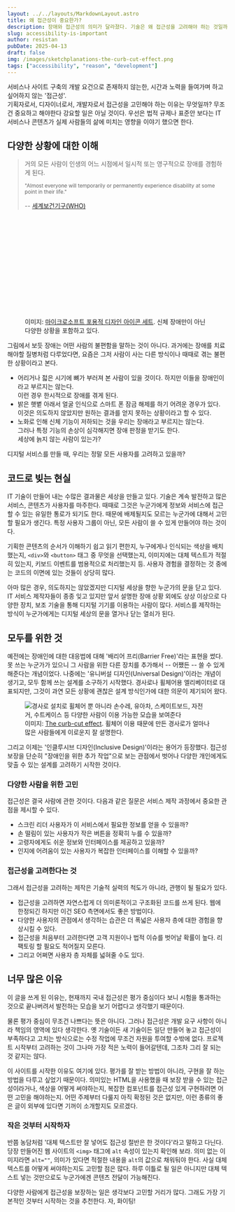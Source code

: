 ```yaml
---
layout: ../../layouts/MarkdownLayout.astro
title: 왜 접근성이 중요한가?
description: 장애와 접근성의 의미가 달라졌다. 기술은 왜 접근성을 고려해야 하는 것일까?
slug: accessibility-is-important
author: resistan
pubDate: 2025-04-13
draft: false
img: /images/sketchplanations-the-curb-cut-effect.png
tags: ["accessibility", "reason", "development"]
---
```


서비스나 사이트 구축의 개발 요건으로 존재하지 않는한, 시간과 노력을 들여가며 하고 싶어하지 않는 '접근성'.   
기획자로서, 디자이너로서, 개발자로서 접근성을 고민해야 하는 이유는 무엇일까? 무조건 중요하고 해야한다 강요할 일은 아닐 것이다. 우선은 법적 규제나 표준안 보다는 IT 서비스나 콘텐츠가 실제 사람들의 삶에 미치는 영향을 이야기 했으면 한다.

## 다양한 상황에 대한 이해
> 거의 모든 사람이 인생의 어느 시점에서 일시적 또는 영구적으로 장애를 경험하게 된다.
>
> <small lang="en">"Almost everyone will temporarily or permanently experience disability at some point in their life."</small>
>
> -- [세계보건기구(WHO)](https://www.who.int/southeastasia/activities/strengthening-disability-inclusion-in-health-services "World Health Organization")

<figure>
	<svg role="img" aria-label="다양한 사람들이 다양한 옷차림으로 모여 있고, 눈에 띄는 장애가 있는 사람들도 있다." viewBox="0 0 712 388" fill="none" xmlns="http://www.w3.org/2000/svg">
		<title>다양한 사람들이 다양한 옷차림으로 모여 있고, 눈에 띄는 장애가 있는 사람들도 있다.</title>
		<g clip-path="url(#clip0_666_21511)">
			<path d="M331.394 35.7058V43.2174C331.394 54.21 340.38 63.0041 351.383 63.0041C362.386 63.0041 371.371 54.0268 371.371 43.2174V33.1409" stroke-miterlimit="10"></path>
			<path d="M371.371 40.6525V33.141C371.371 22.1483 362.386 13.3542 351.383 13.3542C340.38 13.3542 331.394 22.3315 331.394 33.141V43.2174" stroke-miterlimit="10"></path>
			<path d="M336.346 105.509V165.419M366.237 165.419V83.1572" stroke-miterlimit="10"></path>
			<path d="M380.863 128.312V93.5019C380.863 77.013 367.476 63.6387 350.972 63.6387C334.467 63.6387 321.081 77.013 321.081 93.5019V105.96H356.107" stroke-miterlimit="10"></path>
			<path d="M336.346 127.86H366.237" stroke-miterlimit="10"></path>
			<path d="M336.346 117.967H366.237" stroke-miterlimit="10"></path>
			<path d="M331.394 35.5225C331.394 42.6677 336.712 48.8968 344.047 51.4617C344.231 49.6296 345.698 48.164 347.165 48.164H355.417C357.067 48.164 358.351 49.6296 358.535 51.4617C366.237 49.08 371.188 42.8509 371.188 35.5225" stroke-miterlimit="10"></path>
			<path d="M371.188 33.1409H331.394" stroke-miterlimit="10"></path>
			<path d="M635.991 80.5925V113.021M665.882 113.021V80.5925" stroke-miterlimit="10"></path>
			<path d="M640.943 122.914V155.342M660.932 155.342V122.914" stroke-miterlimit="10"></path>
			<path d="M620.957 122.914V91.5848C620.957 75.8287 632.51 62.0879 648.281 60.8055C666.069 59.3398 680.923 73.2638 680.923 90.6687V123.097" stroke-miterlimit="10"></path>
			<path d="M660.748 63.0039C660.748 68.5002 656.347 72.8973 650.846 72.8973C645.344 72.8973 640.943 68.5002 640.943 63.0039" stroke-miterlimit="10"></path>
			<path d="M628.472 100.562V165.419" stroke-miterlimit="10"></path>
			<path d="M673.402 100.562V165.419" stroke-miterlimit="10"></path>
			<path d="M623.338 132.808H627.006" stroke-miterlimit="10"></path>
			<path d="M674.686 132.808H678.353" stroke-miterlimit="10"></path>
			<path d="M630.856 113.021H670.834" stroke-miterlimit="10"></path>
			<path d="M633.424 155.342H668.266" stroke-miterlimit="10"></path>
			<path d="M531.097 107.891V90.4858C531.097 73.9969 517.71 60.6226 501.205 60.6226C484.701 60.6226 471.314 73.9969 471.314 90.4858" stroke-miterlimit="10"></path>
			<path d="M491.12 140.319V165.236M511.108 165.236V140.319" stroke-miterlimit="10" stroke-linejoin="round"></path>
			<path d="M511.107 63.0039C511.107 68.5002 506.706 72.8973 501.205 72.8973C495.703 72.8973 491.302 68.5002 491.302 63.0039" stroke-miterlimit="10" stroke-linecap="round" stroke-linejoin="round"></path>
			<path d="M501.021 73.0812V95.4328" stroke-miterlimit="10"></path>
			<path d="M516.059 85.5391V102.944L521.01 140.319H481.033L486.167 102.944" stroke-miterlimit="10"></path>
			<path d="M483.6 35.7061V43.2177C483.6 52.9278 491.485 60.6226 501.021 60.6226C510.74 60.6226 518.442 52.7446 518.442 43.2177V35.7061" stroke-miterlimit="10"></path>
			<path d="M476.083 45.5993V32.5913C476.083 19.217 487.636 8.22437 501.023 8.22437C514.41 8.22437 525.963 19.0338 525.963 32.5913V45.5993" stroke-miterlimit="10"></path>
			<path d="M486.168 100.562H496.071" stroke-miterlimit="10"></path>
			<path d="M506.158 100.562H513.493" stroke-miterlimit="10"></path>
			<path d="M473.698 35.8889H528.53" stroke-miterlimit="10"></path>
			<path d="M486.169 102.761C486.169 111.005 479.567 117.601 471.315 117.601C463.063 117.601 456.461 111.005 456.461 102.761C456.461 94.5162 463.063 87.9207 471.315 87.9207C479.384 88.1039 486.169 94.6994 486.169 102.761Z" stroke-miterlimit="10"></path>
			<path d="M531.097 115.402V165.235" stroke-miterlimit="10"></path>
			<path d="M501.021 35.7054V10.7888" stroke-miterlimit="10"></path>
			<path d="M523.579 122.914H538.433" stroke-miterlimit="10"></path>
			<path d="M476.083 50.5463V60.6228" stroke-miterlimit="10"></path>
			<path d="M525.961 50.5463V60.6228" stroke-miterlimit="10"></path>
			<path d="M501.023 105.509C503.758 105.509 505.974 103.294 505.974 100.562C505.974 97.8303 503.758 95.6156 501.023 95.6156C498.289 95.6156 496.072 97.8303 496.072 100.562C496.072 103.294 498.289 105.509 501.023 105.509Z" stroke-miterlimit="10"></path>
			<path d="M525.045 10.9727C524.128 13.7208 521.561 15.5529 518.443 15.5529" stroke-miterlimit="10"></path>
			<path d="M476.083 10.9727C477 13.7208 479.567 15.5529 482.685 15.5529" stroke-miterlimit="10"></path>
			<path d="M493.686 48.1647C494.969 51.096 497.903 53.1113 501.204 53.1113C504.505 53.1113 507.439 51.096 508.723 48.1647H493.686Z" class="fills"></path>
			<path d="M44.2168 48.1647C45.5005 51.096 48.4346 53.1113 51.7354 53.1113C55.0363 53.1113 57.9704 51.096 59.2541 48.1647H44.2168Z" class="fills"></path>
			<path d="M321.307 93.0507H348.814" stroke-miterlimit="10"></path>
			<path d="M348.266 105.509V65.5688" stroke-miterlimit="10"></path>
			<path d="M64.2065 93.0507C66.9573 93.0507 69.1579 95.2492 69.1579 97.9973C69.1579 100.746 66.9573 102.944 64.2065 102.944" stroke-miterlimit="10"></path>
			<path d="M36.6997 80.5925V165.236" stroke-miterlimit="10"></path>
			<path d="M21.8452 127.861V90.4858C21.8452 73.9969 35.2321 60.6226 51.7364 60.6226C68.2408 60.6226 81.6278 73.9969 81.6278 90.4858V110.456H64.2065" stroke-miterlimit="10"></path>
			<path d="M36.6997 120.349H66.7743V165.236" stroke-miterlimit="10"></path>
			<path d="M31.7485 30.5758V40.6524C31.7485 51.645 40.7342 60.439 51.7372 60.439C62.74 60.439 71.7258 51.4618 71.7258 40.6524V28.0109" stroke-miterlimit="10"></path>
			<path d="M31.7485 31.3085V13.5372L35.9663 8.95691L39.8173 12.9875L43.8517 8.95691L47.8861 12.9875L51.7372 8.95691L55.7715 12.9875L59.8059 8.95691L63.8403 12.9875L67.6915 8.95691L71.7258 12.9875V30.7589" stroke-miterlimit="10"></path>
			<path d="M31.7485 25.6295H71.7258" stroke-miterlimit="10"></path>
			<path d="M61.6389 93.0507H49.1689V110.456H61.6389V93.0507Z" stroke-miterlimit="10"></path>
			<path d="M36.6997 130.425H66.7743" stroke-miterlimit="10"></path>
			<path d="M64.2065 63.0039L51.7366 73.0805L39.2666 63.0039" stroke-miterlimit="10" stroke-linejoin="bevel"></path>
			<path d="M186.52 80.5925V165.419M216.411 165.419V80.5925" stroke-miterlimit="10"></path>
			<path d="M171.67 127.861V90.4858C171.67 73.9969 185.057 60.6226 201.562 60.6226C218.066 60.6226 231.453 73.9969 231.453 90.4858V127.861" stroke-miterlimit="10"></path>
			<path d="M186.52 125.479H216.595" stroke-miterlimit="10"></path>
			<path d="M186.52 113.021H216.595" stroke-miterlimit="10"></path>
			<path d="M181.573 30.576V40.6526C181.573 51.6452 190.558 60.4392 201.561 60.4392C212.564 60.4392 221.55 51.462 221.55 40.6526V30.576" stroke-miterlimit="10"></path>
			<path d="M201.561 10.7888C190.558 10.7888 181.573 19.7661 181.573 30.5755V40.652" stroke-miterlimit="10"></path>
			<path d="M196.607 43.2176C193.856 43.2176 191.656 41.019 191.656 38.2709C191.656 35.5227 193.856 33.3242 196.607 33.3242" stroke-miterlimit="10"></path>
			<path d="M211.461 63.0039C211.461 68.5002 207.06 72.8973 201.558 72.8973C196.057 72.8973 191.656 68.5002 191.656 63.0039" stroke-miterlimit="10" stroke-linecap="round" stroke-linejoin="round"></path>
			<path d="M189.09 14.2698C189.09 14.453 189.273 14.453 189.273 14.6362C195.692 23.4303 206.144 29.2931 217.881 29.2931C221.182 29.2931 224.483 28.7435 227.6 27.8274C225.216 18.1172 215.13 10.7888 203.21 10.7888H199.176" stroke-miterlimit="10"></path>
			<path d="M216.597 52.928C213.296 52.928 210.362 50.9127 209.078 47.9813H219.164" class="fills"></path>
			<path d="M635.991 53.1113C639.292 53.1113 642.226 51.096 643.51 48.1647H633.424" class="fills"></path>
			<path d="M630.856 35.7061V40.8359C630.856 51.8285 639.842 60.6226 650.845 60.6226C661.848 60.6226 670.834 51.6453 670.834 40.8359V35.7061" stroke-miterlimit="10"></path>
			<path d="M670.834 35.706H613.435V32.9578C613.435 32.9578 620.037 25.8126 630.856 25.8126" stroke-miterlimit="10"></path>
			<path d="M631.224 28.1943V13.3542H653.963C663.315 13.3542 670.834 21.2323 670.834 30.576V35.5227" stroke-miterlimit="10"></path>
			<path d="M461.229 298.979V297.513C461.229 281.024 474.065 266.917 490.57 266.55H496.071" stroke-miterlimit="10"></path>
			<path d="M476.266 246.581C476.266 257.757 485.252 266.551 496.255 266.551C507.258 266.551 516.243 257.574 516.243 246.764V236.688" stroke-miterlimit="10"></path>
			<path d="M493.687 236.688H521.195C521.195 226.794 512.209 216.901 501.206 216.901C501.206 216.901 496.805 216.718 496.255 216.718C485.252 216.718 476.266 225.695 476.266 236.505V246.581" stroke-miterlimit="10"></path>
			<path d="M31.9312 246.581V254.276C31.9312 265.268 40.9169 274.062 51.9198 274.062C62.9228 274.062 71.9085 265.085 71.9085 254.276V244.199" stroke-miterlimit="10"></path>
			<path d="M71.9085 251.711V244.199C71.9085 233.206 62.9228 224.412 51.9198 224.412C40.9169 224.412 31.9312 233.39 31.9312 244.199V254.276" stroke-miterlimit="10"></path>
			<path d="M66.7749 373.912V289.086" stroke-miterlimit="10"></path>
			<path d="M36.8823 289.086V373.912" stroke-miterlimit="10"></path>
			<path d="M70.0728 275.161C77.2247 280.658 81.8092 289.269 81.8092 298.979V336.354" stroke-miterlimit="10"></path>
			<path d="M21.8452 336.354V298.979C21.8452 290.002 25.6962 282.124 31.9312 276.628" stroke-miterlimit="10"></path>
			<path d="M36.8823 333.971H66.7735" stroke-miterlimit="10"></path>
			<path d="M36.8823 323.896H66.7735" stroke-miterlimit="10"></path>
			<path d="M69.3421 261.603L77.5942 266.183V269.115L51.7374 291.649L26.064 269.115V266.183L33.9494 261.786" stroke-miterlimit="10"></path>
			<path d="M51.7368 291.651V333.972" stroke-miterlimit="10"></path>
			<path d="M31.9312 244.199H71.7251" stroke-miterlimit="10"></path>
			<path d="M31.9312 251.527H71.7251" stroke-miterlimit="10"></path>
			<path d="M494.971 371.347C513.606 371.347 528.713 356.255 528.713 337.637C528.713 319.019 513.606 303.926 494.971 303.926C476.335 303.926 461.229 319.019 461.229 337.637C461.229 356.255 476.335 371.347 494.971 371.347Z" stroke-miterlimit="10"></path>
			<path d="M503.59 266.733V306.49" stroke-miterlimit="10"></path>
			<path d="M463.796 304.109H526.146" stroke-miterlimit="10"></path>
			<path d="M488.735 291.651H501.205" stroke-miterlimit="10"></path>
			<path d="M488.735 279.192H501.205" stroke-miterlimit="10"></path>
			<path d="M471.132 361.453L518.811 314.002" stroke-miterlimit="10"></path>
			<path d="M471.132 314.002L518.811 361.453" stroke-miterlimit="10"></path>
			<path d="M528.711 333.971L550.533 356.506L558.419 348.811" stroke-miterlimit="10"></path>
			<path d="M537.332 371.347C540.776 371.347 543.567 368.558 543.567 365.118C543.567 361.677 540.776 358.888 537.332 358.888C533.889 358.888 531.097 361.677 531.097 365.118C531.097 368.558 533.889 371.347 537.332 371.347Z" stroke-miterlimit="10"></path>
			<path d="M445.641 266.733H461.228V338.918" stroke-miterlimit="10"></path>
			<path d="M59.4385 284.139V298.979" stroke-miterlimit="10"></path>
			<path d="M44.2168 284.139V298.979" stroke-miterlimit="10"></path>
			<path d="M51.92 224.228C56.0725 224.228 59.4387 220.865 59.4387 216.716C59.4387 212.568 56.0725 209.205 51.92 209.205C47.7676 209.205 44.4014 212.568 44.4014 216.716C44.4014 220.865 47.7676 224.228 51.92 224.228Z" stroke-miterlimit="10"></path>
			<path d="M186.706 286.52V371.347M216.597 371.347V286.52" stroke-miterlimit="10"></path>
			<path d="M186.706 331.407H216.597" stroke-miterlimit="10"></path>
			<path d="M186.706 341.484H216.597" stroke-miterlimit="10"></path>
			<path d="M171.67 333.972V296.597C171.67 280.108 185.057 266.733 201.562 266.733C218.066 266.733 231.453 280.108 231.453 296.597V301.543" stroke-miterlimit="10"></path>
			<path d="M211.648 269.116C211.648 274.613 207.246 279.01 201.745 279.01C196.244 279.01 191.842 274.613 191.842 269.116" stroke-miterlimit="10" stroke-linecap="round" stroke-linejoin="round"></path>
			<path d="M199.176 248.047C199.176 251.528 196.425 254.276 192.941 254.276C189.456 254.276 186.706 251.528 186.706 248.047" class="fills"></path>
			<path d="M216.597 248.047C216.597 251.528 213.846 254.276 210.362 254.276C206.878 254.276 204.127 251.528 204.127 248.047" class="fills"></path>
			<path d="M231.633 371.346V309.054H241.535" stroke-miterlimit="10"></path>
			<path d="M221.55 239.252V246.214C221.55 256.107 214.582 265.085 204.679 266.55C192.392 268.382 181.573 258.856 181.573 246.947V239.252" stroke-miterlimit="10"></path>
			<path d="M139.209 371.346C139.209 366.583 143.06 362.919 147.645 362.919C152.229 362.919 156.08 366.766 156.08 371.346" stroke-miterlimit="10"></path>
			<path d="M157.182 368.966H159.749C166.351 368.966 171.669 363.653 171.669 357.057V356.507" stroke-miterlimit="10"></path>
			<path d="M156.63 371.347C156.63 357.423 145.443 346.247 131.506 346.247" stroke-miterlimit="10"></path>
			<path d="M129.124 346.431H116.654L111.703 338.919L129.308 331.407V371.347" stroke-miterlimit="10"></path>
			<path d="M129.307 331.407V324.079" stroke-miterlimit="10"></path>
			<path d="M221.55 246.58H181.573" stroke-miterlimit="10"></path>
			<path d="M221.55 246.58H224.117C229.068 246.58 233.653 242.916 233.653 237.969C233.653 237.969 233.653 237.602 233.653 237.419C233.47 233.755 231.269 230.641 228.152 229.358C229.802 226.243 229.619 222.213 227.051 219.281L226.685 218.915C224.301 216.167 220.45 215.251 217.332 216.35C216.598 213.052 214.214 210.304 210.73 209.388C210.73 209.388 210.363 209.388 210.363 209.205C207.062 208.472 203.578 209.571 201.378 212.136C199.177 209.755 195.693 208.472 192.392 209.388C188.908 210.304 186.34 213.052 185.607 216.35C182.306 215.251 178.455 216.167 176.071 219.098L175.888 219.281C173.504 222.213 173.137 226.06 174.787 229.175C171.67 230.457 169.286 233.572 169.103 237.236V237.786C169.103 242.732 173.137 246.763 178.088 246.763H179.005" stroke-miterlimit="10"></path>
			<path d="M221.55 239.253C221.55 228.26 181.573 228.26 181.573 239.253" stroke-miterlimit="10"></path>
			<path d="M658.548 256.658C657.264 253.726 654.33 251.711 651.029 251.711C647.729 251.711 644.794 253.726 643.511 256.658H658.548Z" class="fills"></path>
			<path d="M651.03 266.55V321.513" stroke-miterlimit="10"></path>
			<path d="M635.991 286.52V371.347" stroke-miterlimit="10"></path>
			<path d="M680.92 333.972V297.147C680.92 280.475 667.166 266.917 650.478 267.284C633.974 267.65 621.137 281.757 621.137 298.246V301.727H618.57V256.841" stroke-miterlimit="10"></path>
			<path d="M635.991 331.407H665.882" stroke-miterlimit="10"></path>
			<path d="M635.991 321.515H665.882" stroke-miterlimit="10"></path>
			<path d="M631.039 246.581V234.123C631.039 234.123 626.271 234.123 626.087 234.123C626.087 226.611 631.039 220.748 636.173 217.634V204.26C636.173 209.389 642.408 214.153 651.027 214.153H651.577C662.58 214.153 671.199 224.413 671.199 235.405V246.581C666.248 246.581 658.363 242.367 658.363 229.726C658.363 235.405 653.962 236.504 648.277 236.504H641.308C640.941 236.688 640.391 246.581 631.039 246.581Z" stroke-miterlimit="10"></path>
			<path d="M631.041 244.199V247.314C631.041 258.306 640.027 267.1 651.03 267.1C662.033 267.1 671.018 258.123 671.018 247.314" stroke-miterlimit="10"></path>
			<path d="M665.882 371.347V286.52" stroke-miterlimit="10"></path>
			<path d="M44.4014 261.786C45.685 264.718 48.6192 266.733 51.92 266.733C55.2209 266.733 58.155 264.718 59.4387 261.786H44.4014Z" class="fills"></path>
			<path d="M336.529 294.032V371.347M366.42 371.347V291.467" stroke-miterlimit="10"></path>
			<path d="M381.458 333.972V296.597C381.458 280.108 368.071 266.733 351.566 266.733C335.062 266.733 321.675 280.108 321.675 296.597V301.543H319.108L301.687 274.062" stroke-miterlimit="10"></path>
			<path d="M336.529 331.407H366.42" stroke-miterlimit="10"></path>
			<path d="M336.529 321.515H366.42" stroke-miterlimit="10"></path>
			<path d="M331.394 246.765C331.394 258.673 342.214 268.2 354.5 266.368C364.403 264.902 371.371 255.925 371.371 246.032V237.421C371.371 227.527 364.403 218.55 354.5 217.084C342.214 215.252 331.394 224.779 331.394 236.688V246.765Z" stroke-miterlimit="10"></path>
			<path d="M373.94 276.627H379.808C384.393 276.627 387.693 272.413 387.693 267.833C387.693 267.833 381.459 267.833 381.459 262.52V237.42C381.459 234.305 379.625 231.924 376.507 231.924C373.39 231.924 371.373 234.855 371.373 237.97V241.817" stroke-miterlimit="10"></path>
			<path d="M368.254 254.093C357.618 254.093 348.999 245.482 348.999 234.856H331.578" stroke-miterlimit="10"></path>
			<path d="M305.538 265.819L315.624 280.842" stroke-miterlimit="10"></path>
			<path d="M336.53 259.038C339.831 259.038 342.765 257.023 344.049 254.092H333.963" class="fills"></path>
			<path d="M511.108 259.038C507.808 259.038 504.874 257.023 503.59 254.092H513.676" class="fills"></path>
			<path d="M354.498 266.367V318.948" stroke-miterlimit="10"></path>
			<path d="M478.649 254.092C488.369 254.092 496.071 246.214 496.071 236.687V234.122" stroke-miterlimit="10"></path>
		</g>
		<defs>
			<clipPath id="clip0_666_21511">
				<rect width="712" height="388" class="fills">
			</rect>
			</clipPath>
		</defs>
	</svg>
	<figcaption>이미지: <a href="https://inclusive.microsoft.design">마이크로소프트 포용적 디자인 아이콘 세트</a>. 신체 장애만이 아닌 다양한 상황을 포함하고 있다.</figcaption>
</figure>

그림에서 보듯 장애는 어떤 사람의 불편함을 말하는 것이 아니다. 과거에는 장애를 치료해야할 질병처럼 다루었다면, 요즘은 그저 사람이 사는 다른 방식이나 때때로 겪는 불편한 상황이라고 본다.

* 어리거나 젋은 시기에 뼈가 부러져 본 사람이 있을 것이다. 하지만 이들을 장애인이라고 부르지는 않는다.   
이런 경우 한시적으로 장애를 겪게 된다.
* 밝은 햇볕 아래서 얼굴 인식으로 스마트 폰 잠금 해제를 하기 어려운 경우가 있다.   
이것은 의도하지 않았지만 원하는 결과를 얻지 못하는 상황이라고 할 수 있다.
* 노화로 인해 신체 기능이 저하되는 것을 우리는 장애라고 부르지는 않는다.   
그러나 특정 기능의 손상이 심각해지면 장애 판정을 받기도 한다.   
세상에 늙지 않는 사람이 있는가?

디지털 서비스를 만들 때, 우리는 정말 모든 사용자를 고려하고 있을까?

## 코드로 빚는 현실
IT 기술이 만들어 내는 수많은 결과물은 세상을 만들고 있다. 기술은 계속 발전하고 많은 서비스, 콘텐츠가 사용자를 마주한다. 때때로 그것은 누군가에게 정보와 서비스에 접근할 수 있는 유일한 통로가 되기도 한다. 때문에 배제될지도 모르는 누군가에 대해서 고민할 필요가 생긴다. 특정 사용자 그룹이 아닌, 모든 사람이 쓸 수 있게 만들어야 하는 것이다.

기획한 콘텐츠의 순서가 이해하기 쉽고 읽기 편한지, 누구에게나 인식되는 색상을 배치했는지, `<div>`와 `<button>` 태그 중 무엇을 선택했는지, 이미지에는 대체 텍스트가 적절히 있는지, 키보드 이벤트를 범용적으로 처리했는지 등. 사용자 경험을 결정하는 것 중에는 코드의 이면에 있는 것들이 상당히 많다.

아마 많은 경우, 의도하지는 않았겠지만 디지털 세상을 향한 누군가의 문을 닫고 있다. IT 서비스 제작자들이 종종 잊고 있지만 앞서 설명한 장애 상황 외에도 상상 이상으로 다양한 장치, 보조 기술을 통해 디지털 기기를 이용하는 사람이 많다. 서비스를 제작하는 방식이 누군가에게는 디지털 세상의 문을 열거나 닫는 열쇠가 된다.

## 모두를 위한 것
예전에는 장애인에 대한 대응법에 대해 '배리어 프리(<span lang="en">Barrier Free</span>)'라는 표현을 썼다. 못 쓰는 누군가가 있으니 그 사람을 위한 다른 장치를 추가해서 -- 어쨌든 -- 쓸 수 있게 해준다는 개념이었다. 나중에는 '유니버설 디자인(<span lang="en">Universal Design</span>)'이라는 개념이 생기고, 모두 함께 쓰는 설계를 소구하기 시작했다. 경사로나 휠체어용 엘리베이터로 대표되지만, 그것이 과연 모든 상황에 괜찮은 설계 방식인가에 대한 의문이 제기되어 왔다.

<figure>
	<img src="/images/sketchplanations-the-curb-cut-effect.png" alt="경사로 설치로 휠체어 뿐 아니라 손수레, 유아차, 스케이트보드, 자전거, 수트케이스 등 다양한 사람이 이용 가능한 모습을 보여준다" />
	<figcaption>이미지: <a href="https://sketchplanations.com/the-curb-cut-effect" lang="en">The curb-cut effect</a>. 휠체어 이용 때문에 만든 경사로가 얼마나 많은 사람들에게 이로운지 잘 설명한다.</figcaption>
</figure>

그리고 이제는 '인클루시브 디자인(<span lang="en">Inclusive Design</span>)'이라는 용어가 등장했다. 접근성 보장을 단순히 "장애인을 위한 추가 작업"으로 보는 관점에서 벗어나 다양한 개인에게도 맞출 수 있는 설계를 고려하기 시작한 것이다.

### 다양한 사람을 위한 고민
접근성은 결국 사람에 관한 것이다. 다음과 같은 질문은 서비스 제작 과정에서 중요한 관점을 제시할 수 있다.

* 스크린 리더 사용자가 이 서비스에서 필요한 정보를 얻을 수 있을까?
* 손 떨림이 있는 사용자가 작은 버튼을 정확히 누를 수 있을까?
* 고령자에게도 쉬운 정보와 인터페이스를 제공하고 있을까?
* 인지에 어려움이 있는 사용자가 복잡한 인터페이스를 이해할 수 있을까?

### 접근성을 고려한다는 것
그래서 접근성을 고려하는 제작은 기술적 실력의 척도가 아니라, 관행이 될 필요가 있다.

* 접근성을 고려하면 자연스럽게 더 의미론적이고 구조화된 코드를 쓰게 된다. 웹에 한정되긴 하지만 이건 SEO 측면에서도 좋은 방법이다.
* 다양한 사용자의 관점에서 생각하는 습관은 더 폭넓은 사용자 층에 대한 경험을 향상시킬 수 있다.
* 접근성을 처음부터 고려한다면 고객 지원이나 법적 이슈를 벗어날 확률이 높다. 리팩토링 할 필요도 적어질지 모른다.
* 그리고 어쩌면 사용자 층 자체를 넓혀줄 수도 있다.

## 너무 많은 이유
이 글을 쓰게 된 이유는, 현재까지 국내 접근성은 평가 중심이다 보니 시험을 통과하는 것으로 끝나버려서 발전하는 모습을 보기 어렵다고 생각했기 때문이다.

물론 평가 중심이 무조건 나쁘다는 뜻은 아니다. 그러나 접근성은 개발 요구 사항이 아니라 책임의 영역에 있다 생각한다. 옛 기술이든 새 기술이든 일단 만들어 놓고 접근성이 부족하다고 고치는 방식으로는 수정 작업에 무조건 자원을 투여할 수밖에 없다. 프로젝트 시작부터 고려하는 것이 그나마 가장 적은 노력이 들어갈텐데, 그조차 그리 잘 되는 것 같지는 않다.

이 사이트를 시작한 이유도 여기에 있다. 평가를 잘 받는 방법이 아니라, 구현을 잘 하는 방법을 다루고 싶었기 때문이다. 의미있는 HTML을 사용했을 때 보장 받을 수 있는 접근성이라거나, 색상을 어떻게 써야하는지, 복잡한 컴포넌트를 접근성 있게 구현하려면 어떤 고민을 해야하는지. 어떤 주제부터 다룰지 아직 확정된 것은 없지만, 이런 종류의 좋은 글이 외부에 있다면 기꺼이 소개할지도 모르겠다.

### 작은 것부터 시작하자
반쯤 농담처럼 '대체 텍스트만 잘 넣어도 접근성 절반은 한 것이다'라고 말하고 다닌다. 당장 만들어진 웹 사이트의 `<img>` 태그에 `alt` 속성이 있는지 확인해 보라. 의미 없는 이미지라면 `alt=""`, 의미가 있다면 적절한 내용을 `alt`의 값으로 채워둬야 한다. 사실 대체 텍스트를 어떻게 써야하는지도 고민할 점은 많다. 하루 이틀로 될 일은 아니지만 대체 텍스트 넣는 것만으로도 누군가에겐 콘텐츠 전달이 가능해진다.

다양한 사람에게 접근성을 보장하는 일은 생각보다 고민할 거리가 많다. 그래도 가장 기본적인 것부터 시작하는 것을 추천한다. 자, 화이팅!

<style>
	figure svg path {
		stroke-width: 4;
	}
	#main-content figure svg path {
		stroke: black;
	}
	#main-content figure svg .fills {
		fill: black;
	}
	.darkmode #main-content figure svg path {
		stroke: white;
	}
	.darkmode #main-content figure svg .fills {
		fill: white;
	}
</style>
